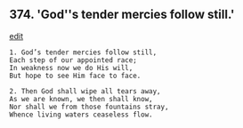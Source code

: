 
## 374.  'God''s tender mercies follow still.'
[edit](https://docs.google.com/document/d/1xs4BfQbx3ryzYC02Mm3CnMgox4xrCpvC/edit?mode=html)



    1. God’s tender mercies follow still,
    Each step of our appointed race;
    In weakness now we do His will,
    But hope to see Him face to face.

    2. Then God shall wipe all tears away,
    As we are known, we then shall know, 
    Nor shall we from those fountains stray, 
    Whence living waters ceaseless flow.
